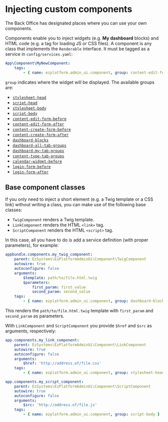 # Injecting custom components

The Back Office has designated places where you can use your own components.

Components enable you to inject widgets (e.g. **My dashboard** blocks) and HTML code (e.g. a tag for loading JS or CSS files).
A component is any class that implements the `Renderable` interface.
It must be tagged as a service in `config/services.yaml`:

``` yaml
App\Component\MyNewComponent:
    tags:
        - { name: ezplatform.admin_ui.component, group: content-edit-form-before }
```

`group` indicates where the widget will be displayed. The available groups are:

- [`stylesheet-head`](https://github.com/ezsystems/ezplatform-admin-ui/blob/master/src/bundle/Resources/views/themes/admin/ui/layout.html.twig#L98)
- [`script-head`](https://github.com/ezsystems/ezplatform-admin-ui/blob/master/src/bundle/Resources/views/themes/admin/ui/layout.html.twig#L99)
- [`stylesheet-body`](https://github.com/ezsystems/ezplatform-admin-ui/blob/master/src/bundle/Resources/views/themes/admin/ui/layout.html.twig#L163)
- [`script-body`](https://github.com/ezsystems/ezplatform-admin-ui/blob/master/src/bundle/Resources/views/themes/admin/ui/layout.html.twig#L164)
- [`content-edit-form-before`](https://github.com/ezsystems/ezplatform-admin-ui/blob/master/src/bundle/Resources/views/themes/admin/user/edit.html.twig#L57)
- [`content-edit-form-after`](https://github.com/ezsystems/ezplatform-admin-ui/blob/master/src/bundle/Resources/views/themes/admin/user/edit.html.twig#L67)
- [`content-create-form-before`](https://github.com/ezsystems/ezplatform-admin-ui/blob/master/src/bundle/Resources/views/themes/admin/user/create.html.twig#L54)
- [`content-create-form-after`](https://github.com/ezsystems/ezplatform-admin-ui/blob/master/src/bundle/Resources/views/themes/admin/user/create.html.twig#L62)
- [`dashboard-blocks`](https://github.com/ezsystems/ezplatform-admin-ui/blob/master/src/bundle/Resources/views/themes/admin/ui/dashboard/dashboard.html.twig#L30)
- [`dashboard-all-tab-groups`](https://github.com/ezsystems/ezplatform-admin-ui/blob/master/src/bundle/Resources/views/themes/admin/ui/dashboard/block/all.html.twig#L6)
- [`dashboard-my-tab-groups`](https://github.com/ezsystems/ezplatform-admin-ui/blob/master/src/bundle/Resources/views/themes/admin/ui/dashboard/block/me.html.twig#L6)
- [`content-type-tab-groups`](https://github.com/ezsystems/ezplatform-admin-ui/blob/master/src/bundle/Resources/views/themes/admin/content_type/index.html.twig#L10)
- [`calendar-widget-before`](https://github.com/ezsystems/ezplatform-calendar/blob/master/src/bundle/Resources/views/themes/admin/calendar/view.html.twig#L24)
- [`login-form-before`](https://github.com/ezsystems/ezplatform-admin-ui/blob/master/src/bundle/Resources/views/themes/admin/account/login/index.html.twig#L8)
- [`login-form-after`](https://github.com/ezsystems/ezplatform-admin-ui/blob/master/src/bundle/Resources/views/themes/admin/account/login/index.html.twig#L69)

## Base component classes

If you only need to inject a short element (e.g. a Twig template or a CSS link) without writing a class,
you can make use of the following base classes:

- `TwigComponent` renders a Twig template.
- `LinkComponent` renders the HTML `<link>` tag.
- `ScriptComponent` renders the HTML `<script>` tag.

In this case, all you have to do is add a service definition (with proper parameters), for example:

``` yaml
appbundle.components.my_twig_component:
    parent: EzSystems\EzPlatformAdminUi\Component\TwigComponent
    autowire: true
    autoconfigure: false
    arguments:
        $template: path/to/file.html.twig
        $parameters:
            first_param: first_value
            second_param: second_value
    tags:
        - { name: ezplatform.admin_ui.component, group: dashboard-blocks }
```

This renders the `path/to/file.html.twig` template with `first_param` and `second_param` as parameters.

With `LinkComponent` and `ScriptComponent` you provide `$href` and `$src` as arguments, respectively:

``` yaml
app.components.my_link_component:
    parent: EzSystems\EzPlatformAdminUi\Component\LinkComponent
    autowire: true
    autoconfigure: false
    arguments:
        $href: 'http://address.of/file.css'
    tags:
        - { name: ezplatform.admin_ui.component, group: stylesheet-head }
```

``` yaml
app.components.my_script_component:
    parent: EzSystems\EzPlatformAdminUi\Component\ScriptComponent
    autowire: true
    autoconfigure: false
    arguments:
        $src: 'http://address.of/file.js'
    tags:
        - { name: ezplatform.admin_ui.component, group: script-body }
```
